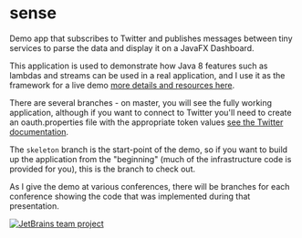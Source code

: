# sense
Demo app that subscribes to Twitter and publishes messages between tiny services to parse the data and display it on a JavaFX Dashboard.

This application is used to demonstrate how Java 8 features such as lambdas and streams can be used in a real application, and I use it as the framework for a live demo [more details and resources here](http://trishagee.github.io/presentation/java8_in_anger/).

There are several branches - on master, you will see the fully working application, although if you want to connect to Twitter you'll need to create an oauth.properties file with the appropriate token values [see the Twitter documentation](https://dev.twitter.com/oauth/application-only).

The `skeleton` branch is the start-point of the demo, so if you want to build up the application from the "beginning" (much of the infrastructure code is provided for you), this is the branch to check out.

As I give the demo at various conferences, there will be branches for each conference showing the code that was implemented during that presentation.

[![JetBrains team project](http://jb.gg/badges/team.svg)](https://confluence.jetbrains.com/display/ALL/JetBrains+on+GitHub)
